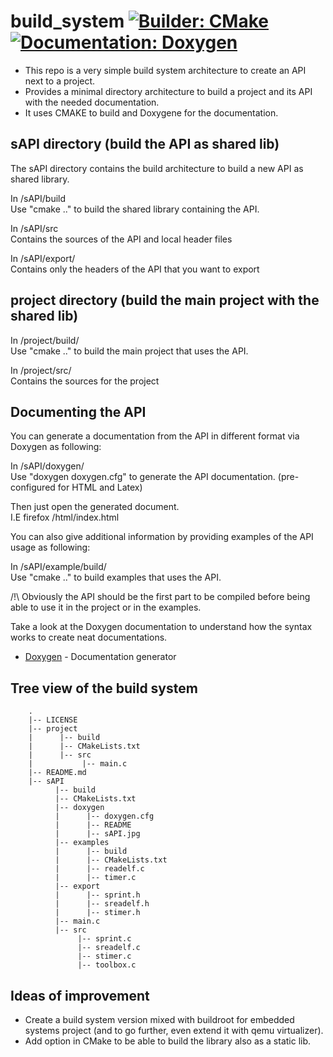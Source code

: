 # build_system [![Builder: CMake](https://img.shields.io/badge/Builder-CMake-brightgreen.svg)](https://cmake.org/) [![Documentation: Doxygen](https://img.shields.io/badge/Documentation-Doxygen-brightgreen.svg)](http://www.stack.nl/~dimitri/doxygen/index.html)

- This repo is a very simple build system architecture to create an API next to a project.   
- Provides a minimal directory architecture to build a project and its API with the needed documentation.    
- It uses CMAKE to build and Doxygene for the documentation.   

## sAPI directory (build the API as shared lib)   

The sAPI directory contains the build architecture to build a new API as shared library.   

In /sAPI/build   
Use "cmake .." to build the shared library containing the API.  

In /sAPI/src   
Contains the sources of the API and local header files       

In /sAPI/export/   
Contains only the headers of the API that you want to export    

## project directory (build the main project with the shared lib)    

In /project/build/    
Use "cmake .." to build the main project that uses the API.   

In /project/src/    
Contains the sources for the project   

## Documenting the API
    
You can generate a documentation from the API in different format via Doxygen as following:    

In /sAPI/doxygen/    
Use "doxygen doxygen.cfg" to generate the API documentation. (pre-configured for HTML and Latex)    

Then just open the generated document.    
I.E firefox /html/index.html    

You can also give additional information by providing examples of the API usage as following:    

In /sAPI/example/build/   
Use "cmake .." to build examples that uses the API.    

/!\ Obviously the API should be the first part to be compiled before being able to use it in the project or in the examples.    

Take a look at the Doxygen documentation to understand how the syntax works to create neat documentations.

* [Doxygen](http://www.stack.nl/~dimitri/doxygen/index.html) - Documentation generator

## Tree view of the build system

```
    .
    |-- LICENSE
    |-- project
    |      |-- build
    |      |-- CMakeLists.txt
    |      |-- src
    |           |-- main.c
    |-- README.md
    |-- sAPI
          |-- build
          |-- CMakeLists.txt
          |-- doxygen
          |      |-- doxygen.cfg
          |      |-- README
          |      |-- sAPI.jpg
          |-- examples
          |      |-- build
          |      |-- CMakeLists.txt
          |      |-- readelf.c
          |      |-- timer.c
          |-- export
          |      |-- sprint.h
          |      |-- sreadelf.h
          |      |-- stimer.h
          |-- main.c
          |-- src
               |-- sprint.c
               |-- sreadelf.c
               |-- stimer.c
               |-- toolbox.c

```

## Ideas of improvement

* Create a build system version mixed with buildroot for embedded systems project (and to go further, even extend it with qemu virtualizer).
* Add option in CMake to be able to build the library also as a static lib.
